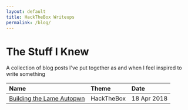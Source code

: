 ```yaml
---
layout: default
title: HackTheBox Writeups
permalink: /blog/
---
```


# The Stuff I Knew

A collection of blog posts I've put together as and when I feel inspired to write something

| Name                                        | Theme      | Date        |
|:--------------------------------------------|:-----------|:------------|
| [Building the Lame Autopwn](./lame-autopwn) | HackTheBox | 18 Apr 2018 |       
